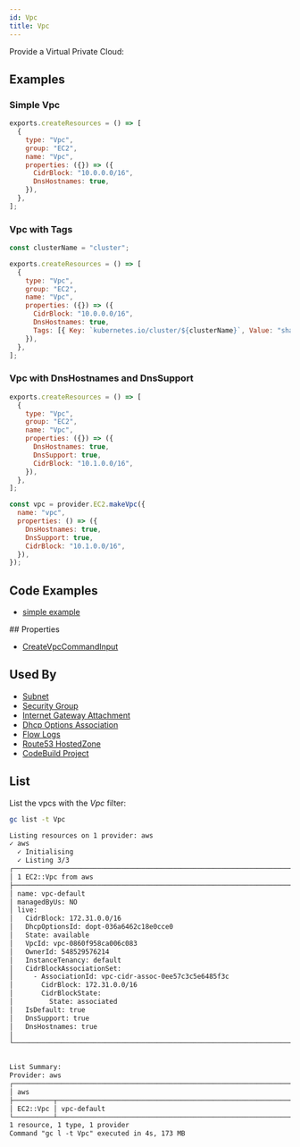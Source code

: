 ```yaml
---
id: Vpc
title: Vpc
---
```


Provide a Virtual Private Cloud:

## Examples

### Simple Vpc

```js
exports.createResources = () => [
  {
    type: "Vpc",
    group: "EC2",
    name: "Vpc",
    properties: ({}) => ({
      CidrBlock: "10.0.0.0/16",
      DnsHostnames: true,
    }),
  },
];
```

### Vpc with Tags

```js
const clusterName = "cluster";

exports.createResources = () => [
  {
    type: "Vpc",
    group: "EC2",
    name: "Vpc",
    properties: ({}) => ({
      CidrBlock: "10.0.0.0/16",
      DnsHostnames: true,
      Tags: [{ Key: `kubernetes.io/cluster/${clusterName}`, Value: "shared" }],
    }),
  },
];
```

### Vpc with DnsHostnames and DnsSupport

```js
exports.createResources = () => [
  {
    type: "Vpc",
    group: "EC2",
    name: "Vpc",
    properties: ({}) => ({
      DnsHostnames: true,
      DnsSupport: true,
      CidrBlock: "10.1.0.0/16",
    }),
  },
];

const vpc = provider.EC2.makeVpc({
  name: "vpc",
  properties: () => ({
    DnsHostnames: true,
    DnsSupport: true,
    CidrBlock: "10.1.0.0/16",
  }),
});
```

## Code Examples

- [simple example](https://github.com/grucloud/grucloud/blob/main/examples/aws/EC2/ec2-vpc/resources.js)

## Properties

- [CreateVpcCommandInput](https://docs.aws.amazon.com/AWSJavaScriptSDK/v3/latest/clients/client-ec2/interfaces/createvpccommandinput.html)

## Used By

- [Subnet](./Subnet.md)
- [Security Group](./SecurityGroup.md)
- [Internet Gateway Attachment](./InternetGatewayAttachment.md)
- [Dhcp Options Association](./DhcpOptionsAssociation.md)
- [Flow Logs](./FlowLogs.md)
- [Route53 HostedZone](../Route53/HostedZone.md)
- [CodeBuild Project](../CodeBuild/Project.md)

## List

List the vpcs with the _Vpc_ filter:

```sh
gc list -t Vpc
```

```txt
Listing resources on 1 provider: aws
✓ aws
  ✓ Initialising
  ✓ Listing 3/3
┌────────────────────────────────────────────────────────────────────────┐
│ 1 EC2::Vpc from aws                                                    │
├────────────────────────────────────────────────────────────────────────┤
│ name: vpc-default                                                      │
│ managedByUs: NO                                                        │
│ live:                                                                  │
│   CidrBlock: 172.31.0.0/16                                             │
│   DhcpOptionsId: dopt-036a6462c18e0cce0                                │
│   State: available                                                     │
│   VpcId: vpc-0860f958ca006c083                                         │
│   OwnerId: 548529576214                                                │
│   InstanceTenancy: default                                             │
│   CidrBlockAssociationSet:                                             │
│     - AssociationId: vpc-cidr-assoc-0ee57c3c5e6485f3c                  │
│       CidrBlock: 172.31.0.0/16                                         │
│       CidrBlockState:                                                  │
│         State: associated                                              │
│   IsDefault: true                                                      │
│   DnsSupport: true                                                     │
│   DnsHostnames: true                                                   │
│                                                                        │
└────────────────────────────────────────────────────────────────────────┘


List Summary:
Provider: aws
┌───────────────────────────────────────────────────────────────────────┐
│ aws                                                                   │
├──────────┬────────────────────────────────────────────────────────────┤
│ EC2::Vpc │ vpc-default                                                │
└──────────┴────────────────────────────────────────────────────────────┘
1 resource, 1 type, 1 provider
Command "gc l -t Vpc" executed in 4s, 173 MB
```

